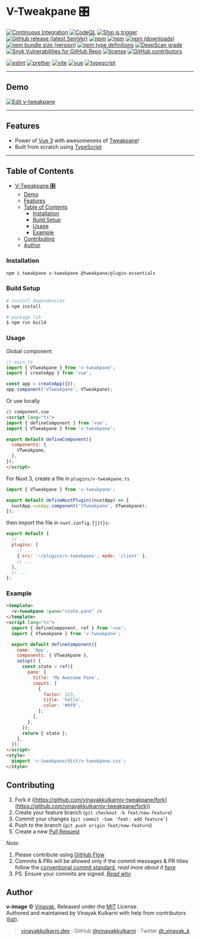 # V-Tweakpane 🎛️

[![Continuous Integration](https://github.com/vinayakkulkarni/v-tweakpane/actions/workflows/ci.yml/badge.svg)](https://github.com/vinayakkulkarni/v-tweakpane/actions/workflows/ci.yml)
[![CodeQL](https://github.com/vinayakkulkarni/v-tweakpane/actions/workflows/codeql.yml/badge.svg)](https://github.com/vinayakkulkarni/v-tweakpane/actions/workflows/codeql.yml)
[![Ship js trigger](https://github.com/vinayakkulkarni/v-tweakpane/actions/workflows/shipjs-trigger.yml/badge.svg)](https://github.com/vinayakkulkarni/v-tweakpane/actions/workflows/shipjs-trigger.yml)
[![GitHub release (latest SemVer)](https://img.shields.io/github/v/release/vinayakkulkarni/v-tweakpane?sort=semver&logo=github)](https://github.com/vinayakkulkarni/v-tweakpane/releases)
[![npm](https://img.shields.io/npm/v/v-tweakpane?logo=npm)](https://www.npmjs.com/package/v-tweakpane)
[![npm](https://img.shields.io/npm/dm/v-tweakpane?logo=npm)](http://npm-stat.com/charts.html?package=v-tweakpane)
[![npm (downloads)](https://img.shields.io/npm/dm/v-tweakpane.svg)](https://npm-stat.com/charts.html?package=v-tweakpane)
[![npm bundle size (version)](https://img.shields.io/bundlephobia/min/v-tweakpane/latest)](https://bundlephobia.com/package/v-tweakpane@latest)
[![npm type definitions](https://img.shields.io/npm/types/v-tweakpane)](https://github.com/vinayakkulkarni/v-tweakpane/blob/master/package.json)
[![DeepScan grade](https://deepscan.io/api/teams/9055/projects/17923/branches/426854/badge/grade.svg)](https://deepscan.io/dashboard#view=project&tid=9055&pid=17923&bid=426854)
[![Snyk Vulnerabilities for GitHub Repo](https://img.shields.io/snyk/vulnerabilities/github/vinayakkulkarni/v-tweakpane)](https://snyk.io/test/github/vinayakkulkarni/v-tweakpane)
[![license](https://img.shields.io/npm/l/v-tweakpane)](https://github.com/vinayakkulkarni/v-tweakpane/blob/master/LICENSE)
[![GitHub contributors](https://img.shields.io/github/contributors/vinayakkulkarni/v-tweakpane)](https://github.com/vinayakkulkarni/v-tweakpane/graphs/contributors)

[![eslint](https://img.shields.io/npm/dependency-version/v-tweakpane/dev/eslint?logo=eslint)](https://eslint.org/)
[![prettier](https://img.shields.io/npm/dependency-version/v-tweakpane/dev/prettier?logo=prettier)](https://prettier.io/)
[![vite](https://img.shields.io/npm/dependency-version/v-tweakpane/dev/vite?logo=vite)](https://vitejs.dev/)
[![vue](https://img.shields.io/npm/dependency-version/v-tweakpane/dev/vue?logo=vue.js)](https://vuejs.org/)
[![typescript](https://img.shields.io/npm/dependency-version/v-tweakpane/dev/typescript?logo=TypeScript)](https://www.typescriptlang.org/)

---

## Demo

[![Edit v-tweakpane](https://developer.stackblitz.com/img/open_in_stackblitz.svg)](https://stackblitz.com/edit/v-tweakpane?file=src/App.vue)

---

## Features

- Power of [Vue 3](https://vuejs.org) with awesomeness of [Tweakpane](https://cocopon.github.io/tweakpane/)!
- Built from scratch using [TypeScript](https://www.typescriptlang.org)

---

## Table of Contents

- [V-Tweakpane 🎛️](#v-tweakpane-️)
  - [Demo](#demo)
  - [Features](#features)
  - [Table of Contents](#table-of-contents)
    - [Installation](#installation)
    - [Build Setup](#build-setup)
    - [Usage](#usage)
    - [Example](#example)
  - [Contributing](#contributing)
  - [Author](#author)

### Installation

```sh
npm i tweakpane v-tweakpane @tweakpane/plugin-essentials
```

### Build Setup

```bash
# install dependencies
$ npm install

# package lib
$ npm run build
```

### Usage

Global component:

```js
// main.ts
import { VTweakpane } from 'v-tweakpane';
import { createApp } from 'vue';

const app = createApp({});
app.component('VTweakpane', VTweakpane);
```

Or use locally

```html
// component.vue
<script lang="ts">
import { defineComponent } from 'vue';
import { VTweakpane } from 'v-tweakpane';

export default defineComponent({
  components: {
    VTweakpane,
  },
});
</script>
```

For Nuxt 3, create a file in `plugins/v-tweakpane.ts`

```js
import { VTweakpane } from 'v-tweakpane';

export default defineNuxtPlugin((nuxtApp) => {
  nuxtApp.vueApp.component('VTweakpane', VTweakpane);
});
```

then import the file in `nuxt.config.{j|t}s`:

```js
export default {
  // ...
  plugins: [
    // ...
    { src: '~/plugins/v-tweakpane', mode: 'client' },
    // ...
  ],
  // ...
};
```

### Example

```html
<template>
  <v-tweakpane :pane="state.pane" />
</template>
<script lang="ts">
  import { defineComponent, ref } from 'vue';
  import { VTweakpane } from 'v-tweakpane';

  export default defineComponent({
    name: 'App',
    components: { VTweakpane },
    setup() {
      const state = ref({
        pane: {
          title: 'My Awesome Pane',
          inputs: [
            {
              factor: 123,
              title: 'hello',
              color: '#0f0',
            },
          ],
        },
      });
      return { state };
    },
  });
</script>
<style>
  @import 'v-tweakpane/dist/v-tweakpane.css';
</style>
```

## Contributing

1. Fork it ([https://github.com/vinayakkulkarniv-tweakpane/fork](https://github.com/vinayakkulkarniv-tweakpane/fork))
2. Create your feature branch (`git checkout -b feat/new-feature`)
3. Commit your changes (`git commit -Sam 'feat: add feature'`)
4. Push to the branch (`git push origin feat/new-feature`)
5. Create a new [Pull Request](https://github.com/vinayakkulkarniv-tweakpane/compare)

_Note_:

1. Please contribute using [GitHub Flow](https://web.archive.org/web/20191104103724/https://guides.github.com/introduction/flow/)
2. Commits & PRs will be allowed only if the commit messages & PR titles follow the [conventional commit standard](https://www.conventionalcommits.org/), _read more about it [here](https://github.com/conventional-changelog/commitlint/tree/master/%40commitlint/config-conventional#type-enum)_
3. PS. Ensure your commits are signed. _[Read why](https://withblue.ink/2020/05/17/how-and-why-to-sign-git-commits.html)_

## Author

**v-image** © [Vinayak](https://github.com/vinayakkulkarni), Released under the [MIT](./LICENSE) License.<br>
Authored and maintained by Vinayak Kulkarni with help from contributors ([list](https://github.com/vinayakkulkarniv-tweakpane/contributors)).

> [vinayakkulkarni.dev](https://vinayakkulkarni.dev) · GitHub [@vinayakkulkarni](https://github.com/vinayakkulkarni) · Twitter [@\_vinayak_k](https://twitter.com/_vinayak_k)

